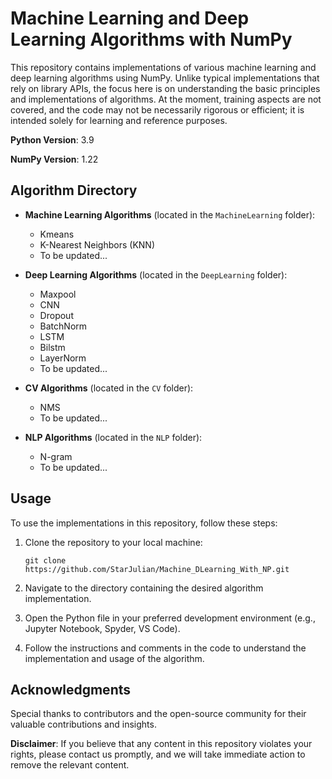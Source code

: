 # Machine Learning and Deep Learning Algorithms with NumPy

This repository contains implementations of various machine learning and deep learning algorithms using NumPy. Unlike typical implementations that rely on library APIs, the focus here is on understanding the basic principles and implementations of algorithms. At the moment, training aspects are not covered, and the code may not be necessarily rigorous or efficient; it is intended solely for learning and reference purposes.

**Python Version**: 3.9

**NumPy Version**: 1.22

## Algorithm Directory

- **Machine Learning Algorithms** (located in the `MachineLearning` folder):
  - Kmeans
  - K-Nearest Neighbors (KNN)
  - To be updated...

- **Deep Learning Algorithms** (located in the `DeepLearning` folder):
  - Maxpool
  - CNN
  - Dropout
  - BatchNorm
  - LSTM 
  - Bilstm
  - LayerNorm
  - To be updated...

- **CV Algorithms** (located in the `CV` folder):
  - NMS
  - To be updated...

- **NLP Algorithms** (located in the `NLP` folder):
  - N-gram
  - To be updated...

## Usage

To use the implementations in this repository, follow these steps:

1. Clone the repository to your local machine:
   ```
   git clone https://github.com/StarJulian/Machine_DLearning_With_NP.git
   ```

2. Navigate to the directory containing the desired algorithm implementation.

3. Open the Python file in your preferred development environment (e.g., Jupyter Notebook, Spyder, VS Code).

4. Follow the instructions and comments in the code to understand the implementation and usage of the algorithm.

## Acknowledgments

Special thanks to contributors and the open-source community for their valuable contributions and insights.

**Disclaimer**: If you believe that any content in this repository violates your rights, please contact us promptly, and we will take immediate action to remove the relevant content.
